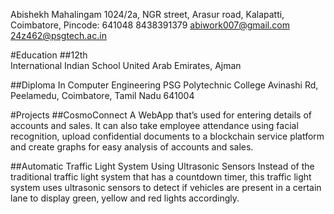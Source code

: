 Abishekh Mahalingam 
1024/2a, NGR street, Arasur road, Kalapatti, Coimbatore, Pincode: 641048 
8438391379 
abiwork007@gmail.com 
24z462@psgtech.ac.in


#Education 
##12th  
International Indian School 
United Arab Emirates, Ajman 

##Diploma In Computer Engineering 
PSG Polytechnic College 
Avinashi Rd, Peelamedu, Coimbatore, Tamil Nadu 641004 


#Projects 
##CosmoConnect 
A WebApp that’s used for entering details of accounts and sales. It can also take employee 
attendance using facial recognition, upload confidential documents to a blockchain service 
platform and create graphs for easy analysis of accounts and sales. 

##Automatic Traffic Light System Using Ultrasonic Sensors 
Instead of the traditional traffic light system that has a countdown timer, this traffic light system 
uses ultrasonic sensors to detect if vehicles are present in a certain lane to display green, yellow 
and red lights accordingly. 
